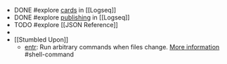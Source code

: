 - DONE #explore [cards](https://docs.logseq.com/#/page/flashcards) in [[Logseq]]
- DONE #explore [publishing](https://docs.logseq.com/#/page/publishing) in [[Logseq]]
- TODO #explore [[JSON Reference]]
-
- [[Stumbled Upon]]
	- [entr](https://command-not-found.com/entr): Run arbitrary commands when files change. [More information](https://manned.org/entr) #shell-command